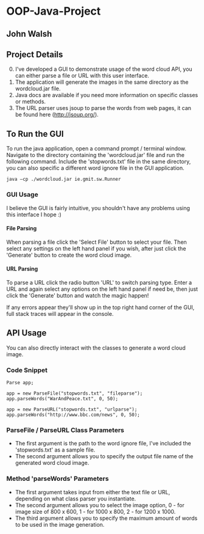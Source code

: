 # OOP-Java-Project
## John Walsh

Project Details
---------------
0. I've developed a GUI to demonstrate usage of the word cloud API, you can either parse a file or URL with this user interface. 
0. The application will generate the images in the same directory as the wordcloud.jar file.
0. Java docs are available if you need more information on specific classes or methods.
0. The URL parser uses jsoup to parse the words from web pages, it can be found here (http://jsoup.org/).

To Run the GUI
--------------
To run the java application, open a command prompt / terminal window. Navigate to the directory containing the 'wordcloud.jar' file and run the following command. Include the 'stopwords.txt' file in the same directory, you can also specific a different word ignore file in the GUI application.

```
java –cp ./wordcloud.jar ie.gmit.sw.Runner
```
### GUI Usage
I believe the GUI is fairly intuitive, you shouldn't have any problems using this interface I hope :)

#### File Parsing
When parsing a file click the 'Select File' button to select your file. Then select any settings on the left
hand panel if you wish, after just click the 'Generate' button to create the word cloud image.

#### URL Parsing
To parse a URL click the radio button 'URL' to switch parsing type. Enter a URL and again select any options on the left hand panel if need be, then
just click the 'Generate' button and watch the magic happen!

If any errors appear they'll show up in the top right hand corner of the GUI, full stack traces will appear in the console.
 
API Usage
---------
You can also directly interact with the classes to generate a word cloud image. 

### Code Snippet
```
Parse app;
		
app = new ParseFile("stopwords.txt", "fileparse");
app.parseWords("WarAndPeace.txt", 0, 50);
		
app = new ParseURL("stopwords.txt", "urlparse");
app.parseWords("http://www.bbc.com/news", 0, 50);
```

### ParseFile / ParseURL Class Parameters
* The first argument is the path to the word ignore file, I've included the 'stopwords.txt' as a sample file.
* The second argument allows you to specify the output file name of the generated word cloud image.

### Method 'parseWords' Parameters
* The first argument takes input from either the text file or URL, depending on what class parser you instantiate. 
* The second argument allows you to select the image option, 0 - for image size of 800 x 600, 1 - for 1000 x 800, 2 - for 1200 x 1000.
* The third argument allows you to specify the maximum amount of words to be used in the image generation.
